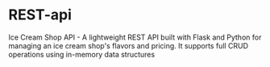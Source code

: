 # REST-api
Ice Cream Shop API - A lightweight REST API built with Flask and Python for managing an ice cream shop's flavors and pricing. It supports full CRUD operations using in-memory data structures

